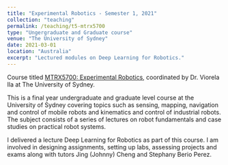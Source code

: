 ```yaml
---
title: "Experimental Robotics - Semester 1, 2021"
collection: "teaching"
permalink: /teaching/t5-mtrx5700
type: "Ungergraduate and Graduate course"
venue: "The University of Sydney"
date: 2021-03-01
location: "Australia"
excerpt: "Lectured modules on Deep Learning for Robotics."
---
```


Course titled [MTRX5700: Experimental Robotics](https://www.sydney.edu.au/units/MTRX5700), coordinated by Dr. Viorela Ila at The University of Sydney.

This is a final year undergraduate and graduate level course at the University of Sydney covering topics such as sensing, mapping, navigation and control of mobile robots and kinematics and control of industrial robots. The subject consists of a series of lectures on robot fundamentals and case studies on practical robot systems.

I delivered a lecture Deep Learning for Robotics as part of this course.
I am involved in designing assignments, setting up labs, assessing projects and exams along with tutors Jing (Johnny) Cheng and Stephany Berio Perez.
